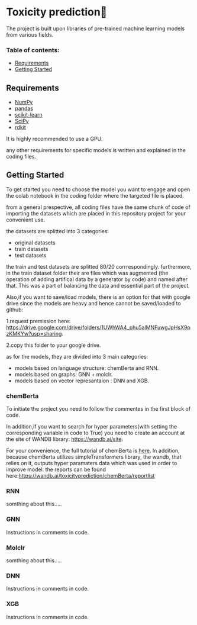 ﻿# Toxicity prediction🧪

The project is built upon libraries of pre-trained machine learning models from various fields.

### Table of contents:

- [Requirements](#requirements)
- [Getting Started](#getting-started)

## Requirements
- [NumPy](https://numpy.org/)
- [pandas](http://pandas.pydata.org/)
- [scikit-learn](https://scikit-learn.org/stable/)
- [SciPy](https://www.scipy.org/)
- [rdkit](https://www.rdkit.org/)

It is highly recommended to use a GPU.

any other requirements for specific models is written and explained in the coding files.

## Getting Started
To get started you need to choose the model you want to engage and open the colab notebook in the coding folder where the targeted file is placed.

from a general prespective, all coding files have the same chunk of code of importing the datasets which are placed in this repository project for your convenient use.

the datasets are splitted into 3 categories:
- original datasets
- train datasets
- test datasets

the train and test datasets are splitted 80/20 corrrespondingly. furthermore, in the train dataset folder their are files which was augmented (the operation of adding artifical data by a generator by code) and named after that. This was a part of balancing the data and essential part of the project. 

Also,if you want to save/load models, there is an option for that with google drive since the models are heavy and hence cannot be saved/loaded to github:

1.request premission here: https://drive.google.com/drive/folders/1UWhWA4_phu5alMNFuwgJpHsX9pzKMKYw?usp=sharing.

2.copy this folder to your google drive.

as for the models, they are divided into 3 main categories:
- models based on language structure: chemBerta and RNN.
- models based on graphs: GNN + molclr.
- models based on vector represantaion : DNN and XGB.
  
### chemBerta
To initiate the project you need to follow the commentes in the first block of code.

In addition,if you want to search for hyper parameters(with setting the corresponding variable in code to True) you need to create an account at the site of WANDB library: https://wandb.ai/site.

For your convenience, the full tutorial of chemBerta is [here](https://github.com/deepchem/deepchem/blob/master/examples/tutorials/Transfer_Learning_With_ChemBERTa_Transformers.ipynb).
In addition, because chemBerta utilizes simpleTransformers library, the wandb, that relies on it, outputs hyper paramaters data which was used in order to improve model.
the reports can be found here:https://wandb.ai/toxicityprediction/chemBerta/reportlist



### RNN
somthing about this.....

### GNN
Instructions in comments in code.

### Molclr
somthing about this.....

### DNN
Instructions in comments in code.

### XGB
Instructions in comments in code.





  
